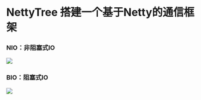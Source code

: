 # NettyTree  搭建一个基于Netty的通信框架
### NIO：非阻塞式IO
![](https://i.imgur.com/kfLrsEX.png)

### BIO：阻塞式IO
![](https://i.imgur.com/pexdC02.png)

